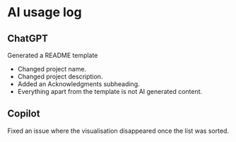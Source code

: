 # AI usage log

## ChatGPT

Generated a README template
- Changed project name.
- Changed project description.
- Added an Acknowledgments subheading.
- Everything apart from the template is not AI generated content.

## Copilot

Fixed an issue where the visualisation disappeared once the list was sorted.
